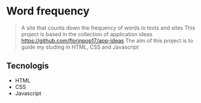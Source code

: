 # Word frequency
> A site that counts down the frequency of words in texts and sites
> This project is based in the collection of application ideas https://github.com/florinpop17/app-ideas
> The aim of this project is to guide my studing in HTML, CSS and Javascript

## Tecnologis 
- HTML
- CSS
- Javascript
